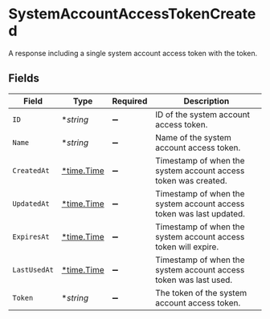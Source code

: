 # SystemAccountAccessTokenCreated

A response including a single system account access token with the token.


## Fields

| Field                                                               | Type                                                                | Required                                                            | Description                                                         |
| ------------------------------------------------------------------- | ------------------------------------------------------------------- | ------------------------------------------------------------------- | ------------------------------------------------------------------- |
| `ID`                                                                | **string*                                                           | :heavy_minus_sign:                                                  | ID of the system account access token.                              |
| `Name`                                                              | **string*                                                           | :heavy_minus_sign:                                                  | Name of the system account access token.                            |
| `CreatedAt`                                                         | [*time.Time](https://pkg.go.dev/time#Time)                          | :heavy_minus_sign:                                                  | Timestamp of when the system account access token was created.      |
| `UpdatedAt`                                                         | [*time.Time](https://pkg.go.dev/time#Time)                          | :heavy_minus_sign:                                                  | Timestamp of when the system account access token was last updated. |
| `ExpiresAt`                                                         | [*time.Time](https://pkg.go.dev/time#Time)                          | :heavy_minus_sign:                                                  | Timestamp of when the system account access token will expire.      |
| `LastUsedAt`                                                        | [*time.Time](https://pkg.go.dev/time#Time)                          | :heavy_minus_sign:                                                  | Timestamp of when the system account access token was last used.    |
| `Token`                                                             | **string*                                                           | :heavy_minus_sign:                                                  | The token of the system account access token.                       |